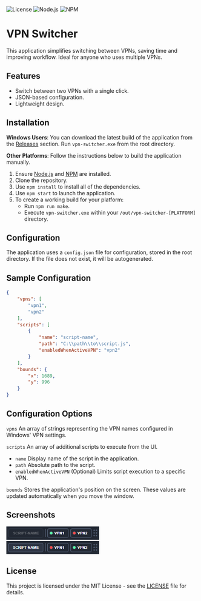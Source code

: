 ![License](https://img.shields.io/badge/license-MIT-green)
![Node.js](https://img.shields.io/badge/node-%3E%3D20.14.0-blue)
![NPM](https://img.shields.io/badge/npm-%3E%3D10.7.0-orange)

# VPN Switcher

This application simplifies switching between VPNs, saving time and improving workflow. Ideal for anyone who uses multiple VPNs.

## Features

- Switch between two VPNs with a single click.
- JSON-based configuration.
- Lightweight design.

## Installation

**Windows Users**: You can download the latest build of the application from the [Releases](https://github.com/rpusec/vpn-switcher/releases) section. 
Run `vpn-switcher.exe` from the root directory.  

**Other Platforms**: Follow the instructions below to build the application manually.

1. Ensure [Node.js](https://nodejs.org/) and [NPM](https://www.npmjs.com/) are installed.
2. Clone the repository.
3. Use `npm install` to install all of the dependencies.
4. Use `npm start` to launch the application.
5. To create a working build for your platform:
   - Run `npm run make`.
   - Execute `vpn-switcher.exe` within your `/out/vpn-switcher-[PLATFORM]` directory.

## Configuration

The application uses a `config.json` file for configuration, stored in the root directory. If the file does not exist, it will be autogenerated.

## Sample Configuration

```json
{
	"vpns": [
		"vpn1",
		"vpn2"
	],
	"scripts": [
		{
			"name": "script-name",
			"path": "C:\\path\\to\\script.js",
			"enabledWhenActiveVPN": "vpn2"
		}
	],
	"bounds": {
		"x": 1689,
		"y": 996
	}
}
```

## Configuration Options

`vpns` An array of strings representing the VPN names configured in Windows' VPN settings.

`scripts` An array of additional scripts to execute from the UI. 
 * `name` Display name of the script in the application.
 * `path` Absolute path to the script.
 * `enabledWhenActiveVPN` (Optional) Limits script execution to a specific VPN.

`bounds` Stores the application's position on the screen. These values are updated automatically when you move the window. 

## Screenshots
![App Screenshot](readme-assets/screenshot1.png)  
![App Screenshot](readme-assets/screenshot2.png)

## License
This project is licensed under the MIT License - see the [LICENSE](LICENSE.md) file for details.
